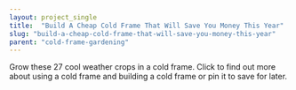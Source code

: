 ```yaml
---
layout: project_single
title:  "Build A Cheap Cold Frame That Will Save You Money This Year"
slug: "build-a-cheap-cold-frame-that-will-save-you-money-this-year"
parent: "cold-frame-gardening"
---
```

Grow these 27 cool weather crops in a cold frame. Click to find out more about using a cold frame and building a cold frame or pin it to save for later.